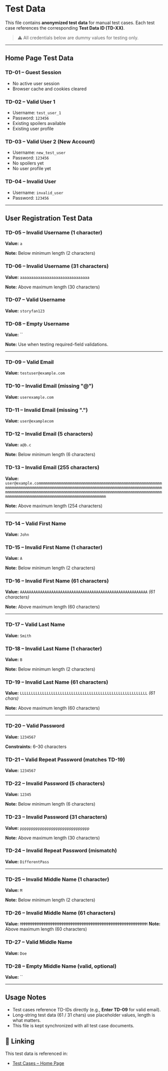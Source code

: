 # Test Data

This file contains **anonymized test data** for manual test cases.
Each test case references the corresponding **Test Data ID (TD-XX)**.

> ⚠️ All credentials below are dummy values for testing only.

---

## Home Page Test Data

### TD-01 – Guest Session

* No active user session
* Browser cache and cookies cleared

### TD-02 – Valid User 1

* Username: `test_user_1`
* Password: `123456`
* Existing spoilers available
* Existing user profile

### TD-03 – Valid User 2 (New Account)

* Username: `new_test_user`
* Password: `123456`
* No spoilers yet
* No user profile yet

### TD-04 – Invalid User

* Username: `invalid_user`
* Password: `123456`

---

## User Registration Test Data

### TD-05 – Invalid Username (1 character)

**Value:** `a`

**Note:** Below minimum length (2 characters)

### TD-06 – Invalid Username (31 characters)

**Value:** `aaaaaaaaaaaaaaaaaaaaaaaaaaaaaaa`

**Note:** Above maximum length (30 characters)

### TD-07 – Valid Username

**Value:** `storyfan123`

### TD-08 – Empty Username

**Value:** ``

**Note:** Use when testing required-field validations.

---

### TD-09 – Valid Email

**Value:** `testuser@example.com`

### TD-10 – Invalid Email (missing "@")

**Value:** `userexample.com`

### TD-11 – Invalid Email (missing ".")

**Value:** `user@examplecom`

### TD-12 – Invalid Email (5 characters)

**Value:** `a@b.c`

**Note:** Below minimum length (6 characters)

### TD-13 – Invalid Email (255 characters)

**Value:** `user@example.commmmmmmmmmmmmmmmmmmmmmmmmmmmmmmmmmmmmmmmmmmmmmmmmmmmmmmmmmmmmmmmmmmmmmmmmmmmmmmmmmmmmmmmmmmmmmmmmmmmmmmmmmmmmmmmmmmmmmmmmmmmmmmmmmmmmmmmmmmmmmmmmmmmmmmmmmmmmmmmmmmmmmmmmmmmmmmmmmmmmmmmmmmmmmmmmmmmmmmmmmmmmmmmmmmmmmmmmmmmmmmmmmmmmmmmmmmmmmmm`

**Note:** Above maximum length (254 characters)


---

### TD-14 – Valid First Name

**Value:** `John`

### TD-15 – Invalid First Name (1 character)

**Value:** `A`

**Note:** Below minimum length (2 characters)

### TD-16 – Invalid First Name (61 characters)

**Value:** `AAAAAAAAAAAAAAAAAAAAAAAAAAAAAAAAAAAAAAAAAAAAAAAAAAAAAAAAA` *(61 characters)*

**Note:** Above maximum length (60 characters)

---

### TD-17 – Valid Last Name

**Value:** `Smith`

### TD-18 – Invalid Last Name (1 character)

**Value:** `B`

**Note:** Below minimum length (2 characters)

### TD-19 – Invalid Last Name (61 characters)

**Value:** `LLLLLLLLLLLLLLLLLLLLLLLLLLLLLLLLLLLLLLLLLLLLLLLLLLLLLLLLL` *(61 chars)*

**Note:** Above maximum length (60 characters)

---

### TD-20 – Valid Password

**Value:** `1234567`

**Constraints:** 6–30 characters

### TD-21 – Valid Repeat Password (matches TD-19)

**Value:** `1234567`

### TD-22 – Invalid Password (5 characters)

**Value:** `12345`

**Note:** Below minimum length (6 characters)

### TD-23 – Invalid Password (31 characters)

**Value:** `ppppppppppppppppppppppppppppppp`

**Note:** Above maximum length (30 characters)

### TD-24 – Invalid Repeat Password (mismatch)

**Value:** `DifferentPass`

---

### TD-25 – Invalid Middle Name (1 character)

**Value:** `M`

**Note:** Below minimum length (2 characters)

### TD-26 – Invalid Middle Name (61 characters)

**Value:** `MMMMMMMMMMMMMMMMMMMMMMMMMMMMMMMMMMMMMMMMMMMMMMMMMMMMMMMMM`
**Note:** Above maximum length (60 characters)

### TD-27 – Valid Middle Name

**Value:** `Doe`

### TD-28 – Empty Middle Name (valid, optional)

**Value:** ``

---

## Usage Notes

* Test cases reference TD-IDs directly (e.g., **Enter TD-09** for valid email).
* Long-string test data (61 / 31 chars) use placeholder values, length is what matters.
* This file is kept synchronized with all test case documents.


## 🔗 Linking
This test data is referenced in:  

- [Test Cases – Home Page](./test-cases-home-page.md)
